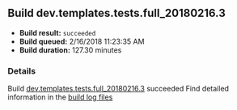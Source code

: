 ## Build dev.templates.tests.full_20180216.3
- **Build result:** `succeeded`
- **Build queued:** 2/16/2018 11:23:35 AM
- **Build duration:** 127.30 minutes
### Details
Build [dev.templates.tests.full_20180216.3](https://winappstudio.visualstudio.com/web/build.aspx?pcguid=a4ef43be-68ce-4195-a619-079b4d9834c2&builduri=vstfs%3a%2f%2f%2fBuild%2fBuild%2f25022) succeeded
Find detailed information in the [build log files](https://uwpctdiags.blob.core.windows.net/buildlogs/dev.templates.tests.full_20180216.3_logs.zip)
